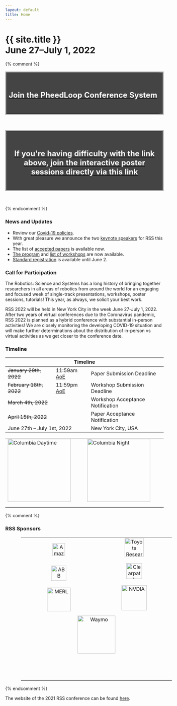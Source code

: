 ```yaml
---
layout: default
title: Home
---
```

<h1 class="page-title">{{ site.title }}<br>
June 27&ndash;July 1, 2022</h1>



{% comment %}
<center>
<table width="100%" style="border: solid #aaa 3px; background:#444;">
<tr><td>
<br />
<h2><b><center><a href="https://pheedloop.com/rss2021/virtual/"><span style="color: #fff">Join the PheedLoop Conference System</span></a></center></b></h2>
<br />
</td></tr>
</table>
</center>
<br>

<center>
<table width="100%" style="border: solid #aaa 3px; background:#444;">
<tr><td>
<br />
<h2><b><center><a href="https://gather.town/invite?token=XEJwMZnl"><span style="color: #fff">
If you're having difficulty with the link above, 
join the interactive poster sessions directly via this link</span></a></center></b></h2>
<br />
</td></tr>
</table>
</center>
<br>




<center>
<div id="player"></div>
</center>

<script>

// 2. This code loads the IFrame Player API code asynchronously.
var tag = document.createElement('script');

tag.src = "https://www.youtube.com/iframe_api";
var firstScriptTag = document.getElementsByTagName('script')[0];
firstScriptTag.parentNode.insertBefore(tag, firstScriptTag);

// 3. This function creates an <iframe> (and YouTube player)
//    after the API code downloads.
var player;
function onYouTubeIframeAPIReady() {
    player = new YT.Player('player', {
        height: '390',
        width: '640',
        playerVars: {
            'autoplay': 0
        },
        videoId: 'QiHMAYQ_iz0',
        events: {
            'onReady': onPlayerReady
        }
    });
}

// 4. The API will call this function when the video player is ready.
function onPlayerReady(event) {
    //player.setPlaybackRate(1.0);
    //event.target.playVideo();
}

</script>

{% endcomment %}





### News and Updates
* Review our [Covid-19 policies](attending/covid/).
* With great pleasure we announce the two [keynote speakers](program/keynote/) for RSS this year.
* The list of [accepted papers](program/papers/) is available now.
* [The program](program/overview/) and [list of workshops](program/workshops/) are now available.
* [Standard registration](attending/registration/) is available until June 2.


### Call for Participation
The Robotics: Science and Systems has a long history of bringing together
researchers in all areas of robotics from around the world for an engaging and
focused week of single-track presentations, workshops, poster sessions,
tutorials! This year, as always, we solicit your best work.

RSS 2022 will be held in New York City in the week June 27-July 1, 2022.  After two years of virtual conferences due to the Coronavirus pandemic, RSS 2022 is planned as a hybrid conference with substantial in-person activities! We are closely monitoring the developing COVID-19 situation and will make further determinations about the distribution of in-person vs virtual activities as we get closer to the conference date.


### Timeline

<table class="table">
    <thead>
      <tr>
        <th colspan="3">Timeline</th>
      </tr>
    </thead>
    <tbody>
      <tr>
        <td><strike>January 29th, 2022</strike></td>
        <td>11:59am <a href="https://time.is/Anywhere_on_Earth">AoE</a></td>
        <td>Paper Submission Deadline</td>
      </tr>
      <tr>
        <td><strike>February 18th, 2022</strike></td>
        <td>11:59pm <a href="https://time.is/Anywhere_on_Earth">AoE</a></td>
        <td>Workshop Submission Deadline</td>
      </tr>
      <tr>
      <td colspan="2"><strike>March 4th, 2022</strike></td>
        <td>Workshop Acceptance Notification</td>
      </tr>
      <tr>
        <td colspan="2"><strike>April 15th, 2022</strike></td>
        <td>Paper Acceptance Notification</td>
      </tr>
      <tr>
        <td colspan="2">June 27th &ndash; July 1st, 2022</td>
        <td>New York City, USA</td>
      </tr>
    </tbody>
  </table>

<table width="75%" style="margin-left: 0%; margin-right: auto;">
<tr>
<td style="width: 30%; text-align: left; padding-bottom: 18px; padding-right: 10px;">
  <img height="200px" src="{{ site.baseurl }}/images/ColumbiaCREA.MorningsideAerial.jpg"
       alt="Columbia Daytime"/>
</td>
<td style="width: 30%; text-align: left; padding-bottom: 18px;">
  <img height="200px" src="{{ site.baseurl }}/images/ColumbiaCampusAndCityFromNWCB.Night.jpg"
       alt="Columbia Night"/>
</td>
</tr>
</table>

{% comment %}

### RSS Sponsors


<table width="75%" style="margin-left: 10%; margin-right: auto;">
<tr>
<td style="width: 20%; text-align: center;">
<a href="https://www.amazon.science/">
  <img height="40px" src="{{ site.baseurl }}/images/sponsors/amazon_logo_RGB.png"
       alt="Amazon Robotics"/></a>
</td>
<td style="width: 20%; text-align: center; padding-bottom: 18px;">
<a href="http://www.tri.global/">
  <img height="60px" src="{{ site.baseurl }}/images/sponsors/tri.png"
       alt="Toyota Research Institute"/> </a>
</td>
</tr>
<tr>

<td style="text-align: center;">
<a href="https://global.abb/">
  <img height="48px;" src="{{ site.baseurl }}/images/sponsors/abblogo.png"
       alt="ABB"/> </a>
</td>

<td style="text-align: center; padding-bottom: 18px;">
<a href="https://clearpathrobotics.com/">
  <img height="50px;" src="{{ site.baseurl }}/images/sponsors/Clearpath-Logo-Q309---Short-Run_Colour_Trans.png"
       alt="Clearpath Robotics"/> </a>
</td>
</tr>

<tr>
<td style="text-align: center;">
<a href="https://www.merl.com/">
  <img height="75px" src="{{ site.baseurl }}/images/sponsors/merl.png"
       alt="MERL"/> </a>
</td>
<td style="text-align: center; padding-bottom: 15px;">
<a href="https://www.nvidia.com/en-us/research/">
  <img height="80px" src="{{ site.baseurl }}/images/sponsors/nvidia.png"
       alt="NVDIA"/> </a>
</td>
</tr>

<tr>
<td style="text-align: center;" colspan=2>
<a href="https://waymo.com/">
  <img width="120px" src="{{ site.baseurl }}/images/sponsors/Waymo.png"
       alt="Waymo"/> </a>
</td>
</tr>


<tr>
<td style="padding-bottom:60px;">
&nbsp;
</td>
</tr>

</table>

{% endcomment %}

The website of the 2021 RSS conference can be found [here](https://roboticsconference.org/2021/).

<tr>
<td style="padding-bottom:60px;">
&nbsp;
</td>
</tr>

